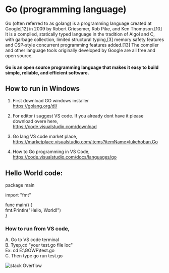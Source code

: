 # Go (programming language)
Go (often referred to as golang) is a programming language created at Google[12] in 2009 by Robert Griesemer, Rob Pike, and Ken Thompson.[10] It is a compiled, statically typed language in the tradition of Algol and C, with garbage collection, limited structural typing,[3] memory safety features and CSP-style concurrent programming features added.[13] The compiler and other language tools originally developed by Google are all free and open source.

#### Go is an open source programming language that makes it easy to build simple, reliable, and efficient software.


## How to run in Windows

01. First download GO windows installer <br />
https://golang.org/dl/

02. For editor i suggest VS code. If you already dont have it please download overe here, <br />
https://code.visualstudio.com/download

03. Go lang VS code market place, <br />
https://marketplace.visualstudio.com/items?itemName=lukehoban.Go

04. How to Go programming in VS Code, <br />
https://code.visualstudio.com/docs/languages/go


## Hello World code:
package main <br />

import "fmt" <br />

func main() { <br />
	fmt.Println("Hello, World!") <br />
}


### How to run from VS code,
A. Go to VS code terminal <br />
B. Tyep,cd "your test.go file loc" <br />
Ex: cd E:\GOWP\test.go <br />
C. Then type go run test.go <br />

![stack Overflow](http://lmsotfy.com/so.png)
